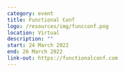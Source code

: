 ```yaml
---
category: event
title: Functional Conf
logo: /resources/img/funcconf.png
location: Virtual
description: ""
start: 24 March 2022
end: 26 March 2022
link-out: https://functionalconf.com
---
```

